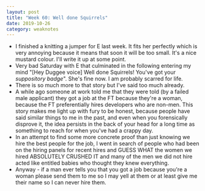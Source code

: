 ```yaml
---
layout: post
title: "Week 60: Well done Squirrels"
date: 2019-10-26
category: weaknotes
---
```

* I finished a knitting a jumper for E last week. It fits her perfectly which is very annoying because it means that soon it will be too small. It's a nice mustard colour. I'll write it up at some point.
* Very bad Saturday with E that culminated in the following entering my mind "[Hey Duggee voice] Well done Squirrels! You've got your _suppository badge_". She's fine now. I am probably scarred for life.
* There is so much more to that story but I've said too much already.
* A while ago someone at work told me that they were told (by a failed male applicant) they got a job at the FT because they're a woman, because the FT preferentially hires developers who are non-men. This story makes me light up with fury to be honest, because people have said similar things to me in the past, and even when you forensically disprove it, the idea persists in the back of your head for a long time as something to reach for when you've had a crappy day.
* In an attempt to find some more concrete proof than just knowing we hire the best people for the job, I went in search of people who had been on the hiring panels for recent hires and GUESS WHAT the women we hired ABSOLUTELY CRUSHED IT and many of the men we did not hire acted like entitled babies who thought they knew everything.
* Anyway - if a man ever tells you that you got a job because you're a woman please send them to me so I may yell at them or at least give me their name so I can never hire them.
